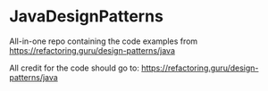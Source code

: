 # JavaDesignPatterns
All-in-one repo containing the code examples from https://refactoring.guru/design-patterns/java


All credit for the code should go to: https://refactoring.guru/design-patterns/java
